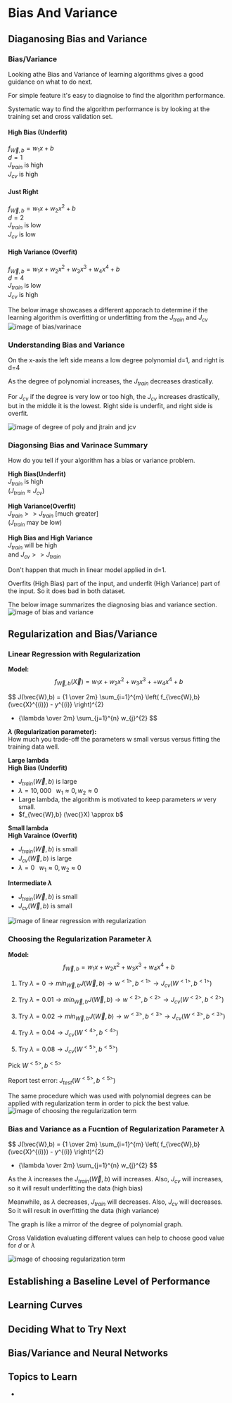 # Bias And Variance


## Diaganosing Bias and Variance


### Bias/Variance

Looking athe Bias and Variance of learning algorithms gives a good guidance on what to do next.

For simple feature it's easy to diagnoise to find the algorithm performance.

Systematic way to find the algorithm performance is by looking at the training set and cross validation set.


#### High Bias (Underfit)

$f_{\vec{W},b} = w_{1} x + b$  
$d=1$  
$J_{train}$ is high  
$J_{cv}$ is high

#### Just Right

$f_{\vec{W},b} = w_{1} x + w_{2} x^{2} + b$  
$d=2$  
$J_{train}$ is low  
$J_{cv}$ is low

#### High Variance (Overfit)

$f_{\vec{W},b} = w_{1} x + w_{2} x^{2} + w_{3} x^{3} + w_{4} x^{4} + b$  
$d=4$  
$J_{train}$ is low  
$J_{cv}$ is high


The below image showcases a different apporach to determine if the learning algorithm is overfitting or underfitting from the $J_{train}$ and $J_{cv}$
![image of bias/varinace](images/Bias-Variance.png)


### Understanding Bias and Variance

On the x-axis the left side means a low degree polynomial d=1, and right is d=4

As the degree of polynomial increases, the $J_{train}$ decreases drastically.

For $J_{cv}$ if the degree is very low or too high, the $J_{cv}$ increases drastically, but in the middle it is the lowest. Right side is underfit, and right side is overfit.

![image of degree of poly and jtrain and jcv](images/Understanding-Bias-and-Variance.png)


### Diagonsing Bias and Varinace Summary

How do you tell if your algorithm has a bias or variance problem.

**High Bias(Underfit)**  
$J_{train}$ is high  
($J_{train} \approx J_{cv}$)


**High Variance(Overfit)**  
$J_{train} >> J_{train}$ [much greater]  
($J_{train}$ may be low)


**High Bias and High Variance**  
$J_{train}$ will be high  
and $J_{cv} >> J_{train}$

Don't happen that much in linear model applied in d=1.  

Overfits (High Bias) part of the input, and underfit (High Variance) part of the input. So it does bad in both dataset.

The below image summarizes the diagnosing bias and variance section.
![image of bias and variance](images/Bias-Variance-Summary.png)


## Regularization and Bias/Variance


### Linear Regression with Regularization

**Model:**  
$$
f_{\vec{W},b} (\vec{X}) = w_{1} x + w_{2} x^{2} + w_{3} x^{3} + + w_{4} x^{4} + b
$$


$$
J(\vec{W},b) =
{1 \over 2m}
\sum_{i=1}^{m}
\left(
    f_{\vec{W},b} (\vec{X}^{(i)}) - y^{(i)}
\right)^{2}
+ {\lambda \over 2m}
\sum_{j=1}^{n} w_{j}^{2}
$$


**$\lambda$ (Regularization parameter):**  
How much you trade-off the parameters w small versus versus fitting the training data well.


**Large lambda**  
**High Bias (Underfit)**  

- $J_{train} (\vec{W},b)$ is large
- $\lambda= 10,000 \;\;\; w_{1}\approx 0, w_{2}\approx 0$  
- Large lambda, the algorithm is motivated to keep parameters $w$ very small.  
- $f_{\vec{W},b} (\vec{}X) \approx b$



**Small lambda**  
**High Varaince (Overfit)**  

- $J_{train} (\vec{W},b)$ is small
- $J_{cv} (\vec{W},b)$ is large
- $\lambda= 0 \;\;\; w_{1}\approx 0, w_{2}\approx 0$  


**Intermediate $\lambda$**  

- $J_{train} (\vec{W},b)$ is small
- $J_{cv} (\vec{W},b)$ is small



![image of linear regression with regularization](images/Linear-Regression-with-Regularization.png)



### Choosing the Regularization Parameter $\lambda$

**Model:**  
$$
f_{\vec{W},b} = w_{1} x + w_{2} x^{2} + w_{3} x^{3} + w_{4} x^{4} + b
$$

1. Try $\lambda = 0 \rightarrow min_{\vec{W},b} J(\vec{W},b) \rightarrow w^{<1>}, b^{<1>} \rightarrow J_{cv} (W^{<1>}, b^{<1>})$

2. Try $\lambda = 0.01 \rightarrow min_{\vec{W},b} J(\vec{W},b) \rightarrow w^{<2>}, b^{<2>} \rightarrow J_{cv} (W^{<2>}, b^{<2>})$

3. Try $\lambda = 0.02 \rightarrow min_{\vec{W},b} J(\vec{W},b) \rightarrow w^{<3>}, b^{<3>} \rightarrow J_{cv} (W^{<3>}, b^{<3>})$

4. Try $\lambda = 0.04 \rightarrow J_{cv} (W^{<4>}, b^{<4>})$

5. Try $\lambda = 0.08 \rightarrow J_{cv} (W^{<5>}, b^{<5>})$


Pick $W^{<5>}, b^{<5>}$

Report test error: $J_{test} (W^{<5>}, b^{<5>})$

The same procedure which was used with polynomial degrees can be applied with regularization term in order to pick the best value.
![image of choosing the regularization term](images/Choosing-Reg-Param.png)


### Bias and Variance as a Fucntion of Regularization Parameter $\lambda$

$$
J(\vec{W},b) =
{1 \over 2m}
\sum_{i=1}^{m}
\left(
    f_{\vec{W},b} (\vec{X}^{(i)}) - y^{(i)}
\right)^{2}
+ {\lambda \over 2m}
\sum_{j=1}^{n} w_{j}^{2}
$$


As the $\lambda$ increases the $J_{train} (\vec{W},b)$ will increases. Also, $J_{cv}$ will increases, so it will result underfitting the data (high bias)

Meanwhile, as $\lambda$ decreases, $J_{train}$ will decreases. Also, $J_{cv}$ will decreases. So it will result in overfitting the data (high variance)

The graph is like a mirror of the degree of polynomial graph.

Cross Validation evaluating different values can help to choose good value for $d$ or $\lambda$

![image of choosing regularization term](images/Choosing-Reg-Summary.png)




## Establishing a Baseline Level of Performance







## Learning Curves





## Deciding What to Try Next






## Bias/Variance and Neural Networks





## Topics to Learn

- 
